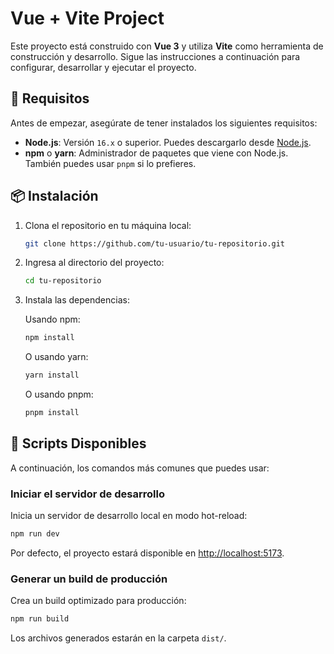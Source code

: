 # Vue + Vite Project

Este proyecto está construido con **Vue 3** y utiliza **Vite** como herramienta de construcción y desarrollo. Sigue las instrucciones a continuación para configurar, desarrollar y ejecutar el proyecto.

## 🚀 Requisitos

Antes de empezar, asegúrate de tener instalados los siguientes requisitos:

- **Node.js**: Versión `16.x` o superior. Puedes descargarlo desde [Node.js](https://nodejs.org/).
- **npm** o **yarn**: Administrador de paquetes que viene con Node.js. También puedes usar `pnpm` si lo prefieres.

## 📦 Instalación

1. Clona el repositorio en tu máquina local:

   ```bash
   git clone https://github.com/tu-usuario/tu-repositorio.git
   ```

2. Ingresa al directorio del proyecto:

   ```bash
   cd tu-repositorio
   ```

3. Instala las dependencias:

   Usando npm:
   ```bash
   npm install
   ```

   O usando yarn:
   ```bash
   yarn install
   ```

   O usando pnpm:
   ```bash
   pnpm install
   ```

## 🔧 Scripts Disponibles

A continuación, los comandos más comunes que puedes usar:

### Iniciar el servidor de desarrollo
Inicia un servidor de desarrollo local en modo hot-reload:
```bash
npm run dev
```

Por defecto, el proyecto estará disponible en [http://localhost:5173](http://localhost:5173).

### Generar un build de producción
Crea un build optimizado para producción:
```bash
npm run build
```

Los archivos generados estarán en la carpeta `dist/`.
